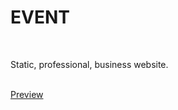# EVENT
<br>
<p>Static, professional, business website.</p> 
<br>
<a href="https://aldonalis.github.io/EVENT/">Preview</a>
